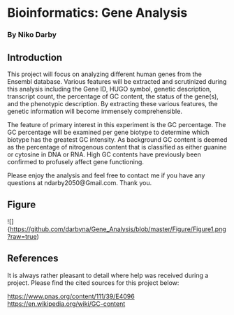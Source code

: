 # Bioinformatics: Gene Analysis
### By Niko Darby 

## Introduction

<p> This project will focus on analyzing different human genes from the Ensembl database. Various features will be extracted and scrutinized during this analysis including the Gene ID, HUGO symbol, genetic description, transcript count, the percentage of GC content, the status of the gene(s), and the phenotypic description. By extracting these various features, the genetic information will become immensely comprehensible. </p>

<p> The feature of primary interest in this experiment is the GC percentage. The GC percentage will be examined per gene biotype to determine which biotype has the greatest GC intensity. As background GC content is deemed as the percentage of nitrogenous content that is classified as either guanine or cytosine in DNA or RNA. High GC contents have previously been confirmed to profusely affect gene functioning. </p> 

<p> Please enjoy the analysis and feel free to contact me if you have any questions at ndarby2050@Gmail.com. Thank you. </p> 


## Figure
![]{https://github.com/darbyna/Gene_Analysis/blob/master/Figure/Figure1.png?raw=true)

## References
<p> It is always rather pleasant to detail where help was received during a project. Please find the cited sources for this project below: 
  
https://www.pnas.org/content/111/39/E4096
https://en.wikipedia.org/wiki/GC-content

